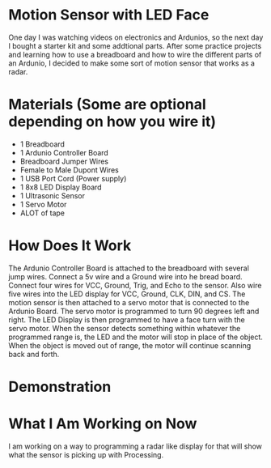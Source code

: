 # Motion Sensor with LED Face

One day I was watching videos on electronics and Ardunios, so the next day I bought a starter kit and some addtional parts. After some practice projects and learning how to use a breadboard and how to wire the different parts of an Ardunio, I decided to make some sort of motion sensor that works as a radar. 

# Materials (Some are optional depending on how you wire it)
+ 1 Breadboard
+ 1 Ardunio Controller Board
+ Breadboard Jumper Wires
+ Female to Male Dupont Wires
+ 1 USB Port Cord (Power supply)
+ 1 8x8 LED Display Board
+ 1 Ultrasonic Sensor
+ 1 Servo Motor
+ ALOT of tape

# How Does It Work

The Ardunio Controller Board is attached to the breadboard with several jump wires. Connect a 5v wire and a Ground wire into he bread board. Connect four wires for VCC, Ground, Trig, and Echo to the sensor. Also wire five wires into the LED display for VCC, Ground, CLK, DIN, and CS. The motion sensor is then attached to a servo motor that is connected to the Ardunio Board. The servo motor is programmed to turn 90 degrees left and right. The LED Display is then programmed to have a face turn with the servo motor. When the sensor detects something within whatever the programmed range is, the LED and the motor will stop in place of the object. When the object is moved out of range, the motor will continue scanning back and forth.

# Demonstration

# What I Am Working on Now

I am working on a way to programming a radar like display for that will show what the sensor is picking up with Processing.
